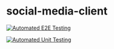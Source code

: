 # social-media-client

[![Automated E2E Testing](https://github.com/oyvind-meldahl/social-media-client/actions/workflows/e2e.yml/badge.svg)](https://github.com/oyvind-meldahl/social-media-client/actions/workflows/e2e.yml)

[![Automated Unit Testing](https://github.com/oyvind-meldahl/social-media-client/actions/workflows/unit.yml/badge.svg)](https://github.com/oyvind-meldahl/social-media-client/actions/workflows/unit.yml)
